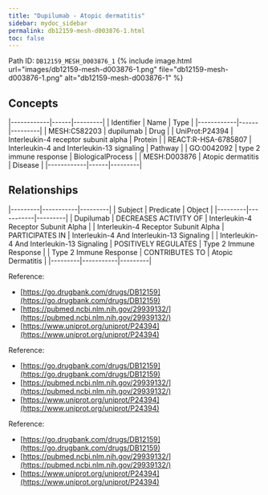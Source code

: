 ```yaml
---
title: "Dupilumab - Atopic dermatitis"
sidebar: mydoc_sidebar
permalink: db12159-mesh-d003876-1.html
toc: false 
---
```



Path ID: `DB12159_MESH_D003876_1`
{% include image.html url="images/db12159-mesh-d003876-1.png" file="db12159-mesh-d003876-1.png" alt="db12159-mesh-d003876-1" %}

## Concepts

|------------|------|---------|
| Identifier | Name | Type    |
|------------|------|---------|
| MESH:C582203 | dupilumab | Drug |
| UniProt:P24394 | Interleukin-4 receptor subunit alpha | Protein |
| REACT:R-HSA-6785807 | Interleukin-4 and Interleukin-13 signaling | Pathway |
| GO:0042092 | type 2 immune response | BiologicalProcess |
| MESH:D003876 | Atopic dermatitis | Disease |
|------------|------|---------|

## Relationships

|---------|-----------|---------|
| Subject | Predicate | Object  |
|---------|-----------|---------|
| Dupilumab | DECREASES ACTIVITY OF | Interleukin-4 Receptor Subunit Alpha |
| Interleukin-4 Receptor Subunit Alpha | PARTICIPATES IN | Interleukin-4 And Interleukin-13 Signaling |
| Interleukin-4 And Interleukin-13 Signaling | POSITIVELY REGULATES | Type 2 Immune Response |
| Type 2 Immune Response | CONTRIBUTES TO | Atopic Dermatitis |
|---------|-----------|---------|

Reference: 
  - [https://go.drugbank.com/drugs/DB12159](https://go.drugbank.com/drugs/DB12159)
  - [https://pubmed.ncbi.nlm.nih.gov/29939132/](https://pubmed.ncbi.nlm.nih.gov/29939132/)
  - [https://www.uniprot.org/uniprot/P24394](https://www.uniprot.org/uniprot/P24394)

Reference: 
  - [https://go.drugbank.com/drugs/DB12159](https://go.drugbank.com/drugs/DB12159)
  - [https://pubmed.ncbi.nlm.nih.gov/29939132/](https://pubmed.ncbi.nlm.nih.gov/29939132/)
  - [https://www.uniprot.org/uniprot/P24394](https://www.uniprot.org/uniprot/P24394)

Reference: 
  - [https://go.drugbank.com/drugs/DB12159](https://go.drugbank.com/drugs/DB12159)
  - [https://pubmed.ncbi.nlm.nih.gov/29939132/](https://pubmed.ncbi.nlm.nih.gov/29939132/)
  - [https://www.uniprot.org/uniprot/P24394](https://www.uniprot.org/uniprot/P24394)
